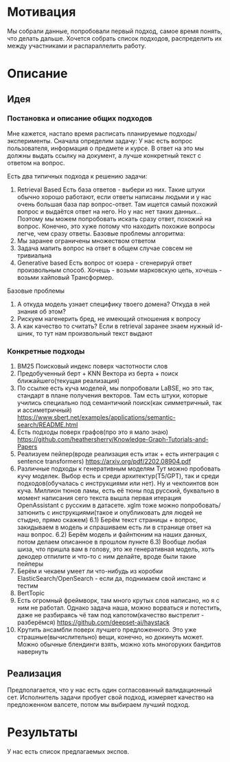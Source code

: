 # Мотивация

Мы собрали данные, попробовали первый подход, самое время понять, что делать дальше. Хочется собрать список подходов, распределить их между участниками и распараллелить работу.

# Описание

## Идея 

### Постановка и описание общих подходов
Мне кажется, настало время расписать планируемые подходы/эксперименты. Сначала определим задачу:
У нас есть вопрос пользователя, информация о предмете и курсе. В ответ на это мы должны выдать ссылку на документ, а лучше конкретный текст с ответом на вопрос.


Есть два типичных подхода к решению задачи:
1) Retrieval Based
Есть база ответов - выбери из них. Такие штуки обычно хорошо работают, если ответы написаны людьми и у нас очень большая база пар вопрос-ответ. 
Там ищется самый похожий вопрос и выдаётся ответ на него. Но у нас нет таких данных...
Поэтому мы можем попробовать искать сразу ответ, похожий на вопрос. Конечно, это хуже потому что находить похожие вопросы легче, чем сразу ответы.
Базовые проблемы алгоритма:
1) Мы заранее ограничены множеством ответом
2) Задача мапить вопрос на ответ в общем случае совсем не тривиальна
2) Generative based
Есть вопрос от юзера - сгенерируй ответ произвольным способ. Хочешь - возьми марковскую цепь, хочешь - возьми хайповый Трансформер. 

Базовые проблемы
1) А откуда модель узнает специфику твоего домена? Откуда в ней знания об этом?
2) Рискуем нагенерить бред, не имеющий отношения к вопросу
3) А как качество то считать? Если в retrieval заранее знаем нужный id-шник, то тут нам произвольный текст выдают

### Конкретные подходы

1) BM25
Поисковый индекс поверх частотности слов
2) Предобученный берт + KNN
Вектора из берта + поиск ближайшего(текущая реализация)
3) По ссылке есть куча моделей, мы попробовали LaBSE, но это так, стандарт в плане получения векторов. Там есть штуки, которые учились специально под семантичкий поиск(как симметричный, так и ассиметричный)
https://www.sbert.net/examples/applications/semantic-search/README.html
4) Есть подходы поверх графов(про это я мало знаю)
https://github.com/heathersherry/Knowledge-Graph-Tutorials-and-Papers
5) Реализуем пейпер(вроде реализация есть итак + есть интеграция с sentence transformers)
https://arxiv.org/pdf/2202.08904.pdf
6) Различные подходы к генеративным моделям
Тут можно пробовать кучу моделек. Выбор есть и среди архитектур(T5/GPT), так и среди подходов(обучалась с инструкциями или нет). Ну и чекпоинтов вон куча. Миллион тюнов ламы, есть её тюны под русский, буквально в момент написания сего текста вышла первая итерация OpenAssistant с русским в датасете. xglm тоже можно попробовать/затюнить с инструкциями(такое и опубликовать для людей не стыдно, прямо скажем)
6.1) Берём текст страницы + вопрос, закидываем в модель и спрашиваем есть ли в странице ответ на наш вопрос.
6.2) Берём модель и файнтюним на наших данных, потом делаем описанное в прошлом пункте 
6.3) Вообще любая шиза, что пришла вам в голову, это же генеративная модель, хоть декодер отпилите и что-то с ним делайте, вроде были такие пейперы
7) Берём и чекаем умеет ли что-нибудь из коробки ElasticSearch/OpenSearch - если да, поднимаем свой инстанс и тестим
8) BertTopic
9) Есть огромный фреймворк, там много крутых слов написано, но я с ним не работал. Однако задача наша, можно ворваться и потестить, даже не разбираясь чё там под капотом(качество выстрелит - разберёмся)
https://github.com/deepset-ai/haystack
10) Крутить ансамбли поверх лучшего предложенного. Это уже страшные(вычислительно) вещи, конечно, но докинуть может. Можно обычные блендинги взять, можно хоть многоруких бандитов навернуть

## Реализация 

Предполагается, что у нас есть один согласованный валидационный сет. Исполнитель задачи пробует свой подход, измеряет качество на предложенном валсете, потом мы выбираем лучший подход.

# Результаты

У нас есть список предлагаемых экспов.
